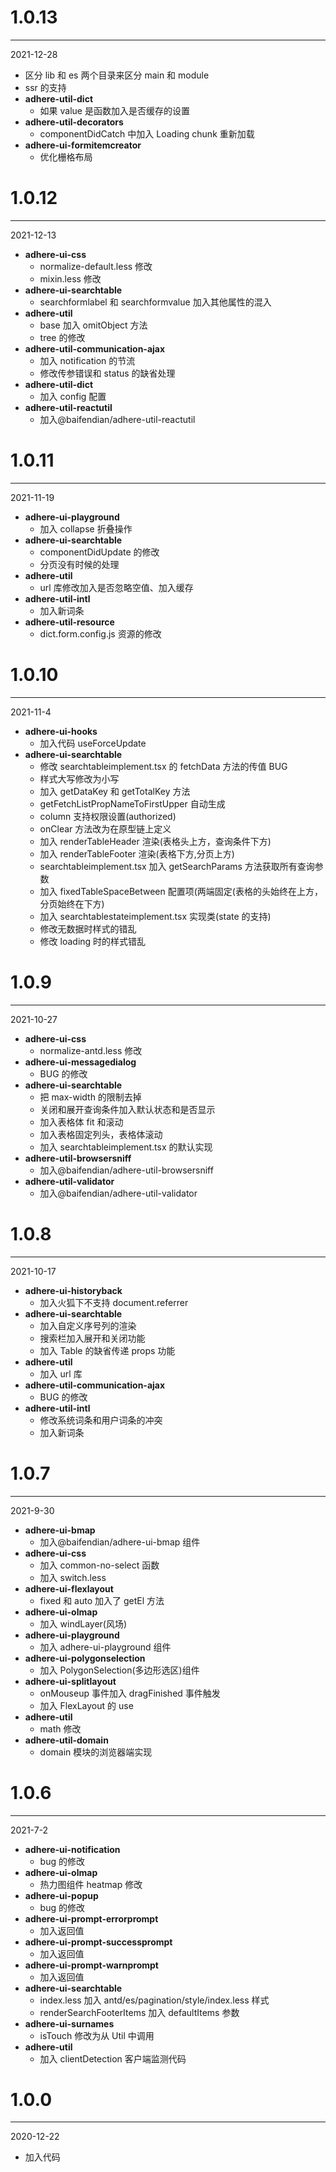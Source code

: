 # 1.0.13

---

2021-12-28

- 区分 lib 和 es 两个目录来区分 main 和 module
- ssr 的支持
- **adhere-util-dict**
  - 如果 value 是函数加入是否缓存的设置
- **adhere-util-decorators**
  - componentDidCatch 中加入 Loading chunk 重新加载
- **adhere-ui-formitemcreator**
  - 优化栅格布局

# 1.0.12

---

2021-12-13

- **adhere-ui-css**
  - normalize-default.less 修改
  - mixin.less 修改
- **adhere-ui-searchtable**
  - searchformlabel 和 searchformvalue 加入其他属性的混入
- **adhere-util**
  - base 加入 omitObject 方法
  - tree 的修改
- **adhere-util-communication-ajax**
  - 加入 notification 的节流
  - 修改传参错误和 status 的缺省处理
- **adhere-util-dict**
  - 加入 config 配置
- **adhere-util-reactutil**
  - 加入@baifendian/adhere-util-reactutil

# 1.0.11

---

2021-11-19

- **adhere-ui-playground**
  - 加入 collapse 折叠操作
- **adhere-ui-searchtable**
  - componentDidUpdate 的修改
  - 分页没有时候的处理
- **adhere-util**
  - url 库修改加入是否忽略空值、加入缓存
- **adhere-util-intl**
  - 加入新词条
- **adhere-util-resource**
  - dict.form.config.js 资源的修改

# 1.0.10

---

2021-11-4

- **adhere-ui-hooks**
  - 加入代码 useForceUpdate
- **adhere-ui-searchtable**
  - 修改 searchtableimplement.tsx 的 fetchData 方法的传值 BUG
  - 样式大写修改为小写
  - 加入 getDataKey 和 getTotalKey 方法
  - getFetchListPropNameToFirstUpper 自动生成
  - column 支持权限设置(authorized)
  - onClear 方法改为在原型链上定义
  - 加入 renderTableHeader 渲染(表格头上方，查询条件下方)
  - 加入 renderTableFooter 渲染(表格下方,分页上方)
  - searchtableimplement.tsx 加入 getSearchParams 方法获取所有查询参数
  - 加入 fixedTableSpaceBetween 配置项(两端固定(表格的头始终在上方，分页始终在下方)
  - 加入 searchtablestateimplement.tsx 实现类(state 的支持)
  - 修改无数据时样式的错乱
  - 修改 loading 时的样式错乱

# 1.0.9

---

2021-10-27

- **adhere-ui-css**
  - normalize-antd.less 修改
- **adhere-ui-messagedialog**
  - BUG 的修改
- **adhere-ui-searchtable**
  - 把 max-width 的限制去掉
  - 关闭和展开查询条件加入默认状态和是否显示
  - 加入表格体 fit 和滚动
  - 加入表格固定列头，表格体滚动
  - 加入 searchtableimplement.tsx 的默认实现
- **adhere-util-browsersniff**
  - 加入@baifendian/adhere-util-browsersniff
- **adhere-util-validator**
  - 加入@baifendian/adhere-util-validator

# 1.0.8

---

2021-10-17

- **adhere-ui-historyback**
  - 加入火狐下不支持 document.referrer
- **adhere-ui-searchtable**
  - 加入自定义序号列的渲染
  - 搜索栏加入展开和关闭功能
  - 加入 Table 的缺省传递 props 功能
- **adhere-util**
  - 加入 url 库
- **adhere-util-communication-ajax**
  - BUG 的修改
- **adhere-util-intl**
  - 修改系统词条和用户词条的冲突
  - 加入新词条

# 1.0.7

---

2021-9-30

- **adhere-ui-bmap**
  - 加入@baifendian/adhere-ui-bmap 组件
- **adhere-ui-css**
  - 加入 common-no-select 函数
  - 加入 switch.less
- **adhere-ui-flexlayout**
  - fixed 和 auto 加入了 getEl 方法
- **adhere-ui-olmap**
  - 加入 windLayer(风场)
- **adhere-ui-playground**
  - 加入 adhere-ui-playground 组件
- **adhere-ui-polygonselection**
  - 加入 PolygonSelection(多边形选区)组件
- **adhere-ui-splitlayout**
  - onMouseup 事件加入 dragFinished 事件触发
  - 加入 FlexLayout 的 use
- **adhere-util**
  - math 修改
- **adhere-util-domain**
  - domain 模块的浏览器端实现

# 1.0.6

---

2021-7-2

- **adhere-ui-notification**
  - bug 的修改
- **adhere-ui-olmap**
  - 热力图组件 heatmap 修改
- **adhere-ui-popup**
  - bug 的修改
- **adhere-ui-prompt-errorprompt**
  - 加入返回值
- **adhere-ui-prompt-successprompt**
  - 加入返回值
- **adhere-ui-prompt-warnprompt**
  - 加入返回值
- **adhere-ui-searchtable**
  - index.less 加入 antd/es/pagination/style/index.less 样式
  - renderSearchFooterItems 加入 defaultItems 参数
- **adhere-ui-surnames**
  - isTouch 修改为从 Util 中调用
- **adhere-util**
  - 加入 clientDetection 客户端监测代码

# 1.0.0

---

2020-12-22

- 加入代码
